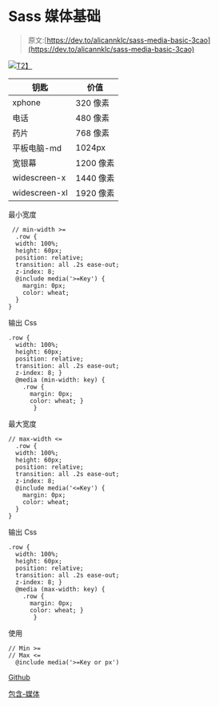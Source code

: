 # Sass 媒体基础

> 原文:[https://dev.to/alicannklc/sass-media-basic-3cao](https://dev.to/alicannklc/sass-media-basic-3cao)

[![](../Images/20779078298eb41f8af3f8f13ac1cf3c.png)T2】](https://res.cloudinary.com/practicaldev/image/fetch/s--LLjaIN37--/c_limit%2Cf_auto%2Cfl_progressive%2Cq_66%2Cw_880/https://github.com/Alicannklc/sass-media-basic/raw/master/ezgif-2-df3a00336c.gif)

| 钥匙 | 价值 |
| --- | --- |
| xphone | 320 像素 |
| 电话 | 480 像素 |
| 药片 | 768 像素 |
| 平板电脑-md | 1024px |
| 宽银幕 | 1200 像素 |
| widescreen-x | 1440 像素 |
| widescreen-xl | 1920 像素 |

最小宽度

```
 // min-width >=
  .row {
  width: 100%;
  height: 60px;
  position: relative;
  transition: all .2s ease-out;
  z-index: 8;
  @include media('>=Key') {
    margin: 0px;
    color: wheat;
  }
} 
```

输出 Css

```
.row {
  width: 100%;
  height: 60px;
  position: relative;
  transition: all .2s ease-out;
  z-index: 8; }
  @media (min-width: key) {
    .row {
      margin: 0px;
      color: wheat; }
       } 
```

最大宽度

```
// max-width <=
  .row {
  width: 100%;
  height: 60px;
  position: relative;
  transition: all .2s ease-out;
  z-index: 8;
  @include media('<=Key') {
    margin: 0px;
    color: wheat;
  }
} 
```

输出 Css

```
.row {
  width: 100%;
  height: 60px;
  position: relative;
  transition: all .2s ease-out;
  z-index: 8; }
  @media (max-width: key) {
    .row {
      margin: 0px;
      color: wheat; }
       } 
```

使用

```
// Min >=
// Max <=
  @include media('>=Key or px') 
```

[Github](https://github.com/Alicannklc/sass-media-basic)

[包含-媒体](https://include-media.com/)